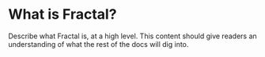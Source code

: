 # What is Fractal?

Describe what Fractal is, at a high level. This content should give readers an understanding of what the rest of the docs will dig into.
